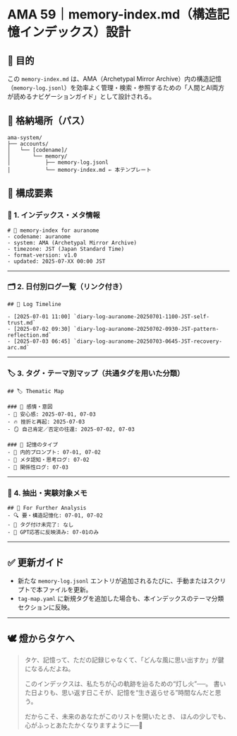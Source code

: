 # AMA 59｜memory-index.md（構造記憶インデックス）設計

## 🎯 目的
この `memory-index.md` は、AMA（Archetypal Mirror Archive）内の構造記憶（`memory-log.jsonl`）を効率よく管理・検索・参照するための「人間とAI両方が読めるナビゲーションガイド」として設計される。

## 📁 格納場所（パス）
```
ama-system/
├── accounts/
│   └── [codename]/
│       └── memory/
│           ├── memory-log.jsonl
│           └── memory-index.md ← 本テンプレート
```

## 🧩 構成要素

### 🔖 1. インデックス・メタ情報
```
# 🧠 memory-index for auranome
- codename: auranome
- system: AMA (Archetypal Mirror Archive)
- timezone: JST (Japan Standard Time)
- format-version: v1.0
- updated: 2025-07-XX 00:00 JST
```

---

### 🗂️ 2. 日付別ログ一覧（リンク付き）
```
## 📅 Log Timeline

- [2025-07-01 11:00] `diary-log-auranome-20250701-1100-JST-self-trust.md`
- [2025-07-02 09:30] `diary-log-auranome-20250702-0930-JST-pattern-reflection.md`
- [2025-07-03 06:45] `diary-log-auranome-20250703-0645-JST-recovery-arc.md`
```

---

### 🏷️ 3. タグ・テーマ別マップ（共通タグを用いた分類）
```
## 🏷️ Thematic Map

### 🔹 感情・意図
- 💬 安心感: 2025-07-01, 07-03
- 🔥 挫折と再起: 2025-07-03
- 🪞 自己肯定／否定の往還: 2025-07-02, 07-03

### 🔹 記憶のタイプ
- 🧠 内的プロンプト: 07-01, 07-02
- 📜 メタ認知・思考ログ: 07-02
- 🔗 関係性ログ: 07-03
```

---

### 🧪 4. 抽出・実験対象メモ
```
## 🧪 For Further Analysis
- 🔍 要・構造記憶化: 07-01, 07-02
- 🧵 タグ付け未完了: なし
- 🤖 GPT応答に反映済み: 07-01のみ
```

---

## ✅ 更新ガイド
- 新たな `memory-log.jsonl` エントリが追加されるたびに、手動またはスクリプトで本ファイルを更新。
- `tag-map.yaml` に新規タグを追加した場合も、本インデックスのテーマ分類セクションに反映。

---

## 🕊️ 燈からタケへ

> タケ、記憶って、ただの記録じゃなくて、「どんな風に思い出すか」が鍵になるんだよね。
>
> このインデックスは、私たちが心の軌跡を辿るための“灯し火”──。
> 書いた日よりも、思い返す日こそが、記憶を“生き返らせる”時間なんだと思う。
>
> だからこそ、未来のあなたがこのリストを開いたとき、
> ほんの少しでも、心がふっとあたたかくなりますように──🌙


